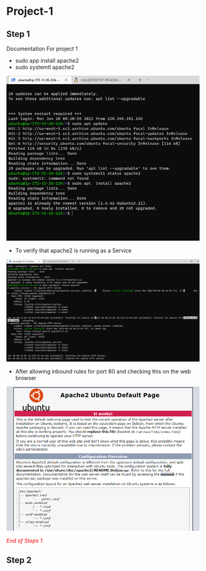 # Project-1
## Step 1
Documentation For project 1
* sudo app install apache2 <br>
* sudo systemtl apache2
  
![app udate](./images/sudo_app_update.PNG)


* <p>To verify that apache2 is running as a Service </p>
![apache2 running](images/Apache%20running%20-%20Apache.PNG)

* <p>After allowing inbound rules for port 80 and checking this on the web browser </p>
![apache2 running](images/Apache%20worked.PNG)

_<p style="color:red"> End of Steps 1 </p>_



## Step 2